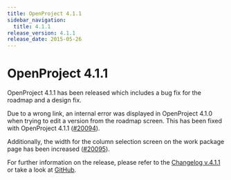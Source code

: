```yaml
---
title: OpenProject 4.1.1
sidebar_navigation:
  title: 4.1.1
release_version: 4.1.1
release_date: 2015-05-26
---
```


# OpenProject 4.1.1

OpenProject 4.1.1 has been released which includes a bug fix for the
roadmap and a design fix.

Due to a wrong link, an internal error was displayed in OpenProject
4.1.0 when trying to edit a version from the roadmap screen. This has
been fixed with OpenProject 4.1.1
([#20094](https://community.openproject.org/work_packages/20094)).

Additionally, the width for the column selection screen on the work
package page has been increased
([#20095](https://community.openproject.org/work_packages/20095)).

For further information on the release, please refer to the
[Changelog v.4.1.1](https://community.openproject.org/versions/714 "Changelog v.4.0.10")
or take a look at
[GitHub](https://github.com/opf/openproject/tree/v4.1.1 "GitHub").
